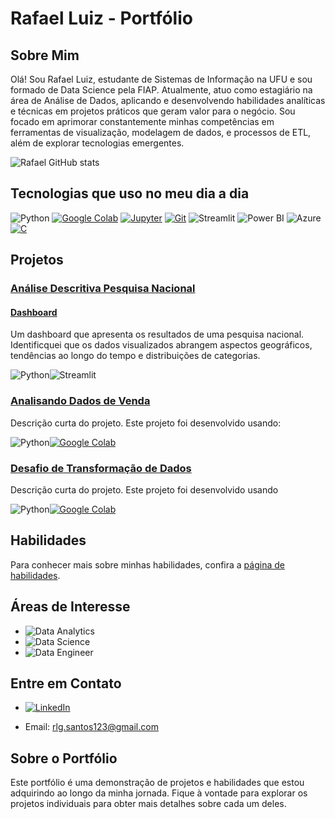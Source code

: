
# Rafael Luiz - Portfólio

## Sobre Mim
Olá! Sou Rafael Luiz, estudante de Sistemas de Informação na UFU e sou formado de Data Science pela FIAP. Atualmente, atuo como estagiário na área de Análise de Dados, aplicando e desenvolvendo habilidades analíticas e técnicas em projetos práticos que geram valor para o negócio. Sou focado em aprimorar constantemente minhas competências em ferramentas de visualização, modelagem de dados, e processos de ETL, além de explorar tecnologias emergentes.

![Rafael GitHub stats](https://github-readme-stats.vercel.app/api?username=Rafarockdf&show_icons=true&theme=dracula)

## Tecnologias que uso no meu dia a dia

![Python](https://img.shields.io/badge/Python-14354C?style=for-the-badge&logo=python&logoColor=white)
[![Google Colab](https://img.shields.io/badge/Google_Colab-F9AB00?style=for-the-badge&logo=google-colab&logoColor=white)](https://colab.research.google.com/)
[![Jupyter](https://img.shields.io/badge/Jupyter-F37626?style=for-the-badge&logo=Jupyter&logoColor=white)](https://jupyter.org/)
[![Git](https://img.shields.io/badge/Git-F05032?style=for-the-badge&logo=git&logoColor=white)](https://git-scm.com/)
![Streamlit](https://img.shields.io/badge/Streamlit-%23FF4B4B.svg?style=for-the-badge&logo=Streamlit&logoColor=white)
![Power BI](https://img.shields.io/badge/Power%20BI-F2C811?style=for-the-badge&logo=Power%20BI&logoColor=black)
![Azure](https://img.shields.io/badge/Azure-0078D4?style=for-the-badge&logo=microsoft-azure&logoColor=white)
[![C](https://img.shields.io/badge/C-00599C?style=for-the-badge&logo=c&logoColor=white)](https://en.wikipedia.org/wiki/C_(programming_language))




## Projetos

### [Análise Descritiva Pesquisa Nacional](https://github.com/Rafarockdf/Portifolio_Data_analytics_Data_Science/tree/main/ProjetoDashPesquisaNacional-Python)
#### [Dashboard](https://portifoliodataanalyticsdatascience-n55syboawgdnncpbyvqggk.streamlit.app/)

Um dashboard que apresenta os resultados de uma pesquisa nacional. Identificquei que os dados visualizados abrangem aspectos geográficos, tendências ao longo do tempo e distribuições de categorias.

![Python](https://img.shields.io/badge/Python-14354C?style=for-the-badge&logo=python&logoColor=white)![Streamlit](https://img.shields.io/badge/Streamlit-%23FF4B4B.svg?style=for-the-badge&logo=Streamlit&logoColor=white)
### [Analisando Dados de Venda](https://github.com/Rafarockdf/Portifolio_Data_analytics_Data_Science/tree/main/Projeto1-An%C3%A1liseDeDados-Python)

Descrição curta do projeto. Este projeto foi desenvolvido usando:

![Python](https://img.shields.io/badge/Python-14354C?style=for-the-badge&logo=python&logoColor=white)[![Google Colab](https://img.shields.io/badge/Google_Colab-F9AB00?style=for-the-badge&logo=google-colab&logoColor=white)](https://colab.research.google.com/)



### [Desafio de Transformação de Dados](https://github.com/Rafarockdf/Portifolio_Data_analytics_Data_Science/tree/main/Desafio)

Descrição curta do projeto. Este projeto foi desenvolvido usando

![Python](https://img.shields.io/badge/Python-14354C?style=for-the-badge&logo=python&logoColor=white)[![Google Colab](https://img.shields.io/badge/Google_Colab-F9AB00?style=for-the-badge&logo=google-colab&logoColor=white)](https://colab.research.google.com/)

## Habilidades

Para conhecer mais sobre minhas habilidades, confira a [página de habilidades](habilidades.md).

## Áreas de Interesse

- ![Data Analytics](https://img.shields.io/badge/Data_Analytics-FF5733?style=for-the-badge)
- ![Data Science](https://img.shields.io/badge/Data_Science-2977C9?style=for-the-badge)
- ![Data Engineer](https://img.shields.io/badge/Data_Engineer-FF9900?style=for-the-badge)


## Entre em Contato


- [![LinkedIn](https://img.shields.io/badge/LinkedIn-0077B5?style=for-the-badge&logo=linkedin&logoColor=white)](https://www.linkedin.com/in/rafael-luiz-gon%C3%A7alves-dos-santos-856a15226/)


- Email: rlg.santos123@gmail.com
 

## Sobre o Portfólio

Este portfólio é uma demonstração de projetos e habilidades que estou adquirindo ao longo da minha jornada. Fique à vontade para explorar os projetos individuais para obter mais detalhes sobre cada um deles.
